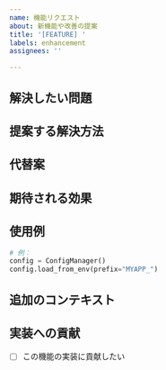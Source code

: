 ```yaml
---
name: 機能リクエスト
about: 新機能や改善の提案
title: '[FEATURE] '
labels: enhancement
assignees: ''

---
```


## 解決したい問題
<!-- この機能によって解決される問題や課題を説明してください -->

## 提案する解決方法
<!-- どのような機能や変更を提案するか説明してください -->

## 代替案
<!-- 検討した他の解決方法があれば記入してください -->

## 期待される効果
<!-- この機能がもたらす価値や利点を説明してください -->

## 使用例
<!-- 可能であれば、提案する機能の使用例を示してください -->
```python
# 例：
config = ConfigManager()
config.load_from_env(prefix="MYAPP_")
```

## 追加のコンテキスト
<!-- その他、この機能リクエストに関連する情報があれば記入してください -->

## 実装への貢献
<!-- この機能の実装に貢献する意思がある場合は、チェックしてください -->
- [ ] この機能の実装に貢献したい
